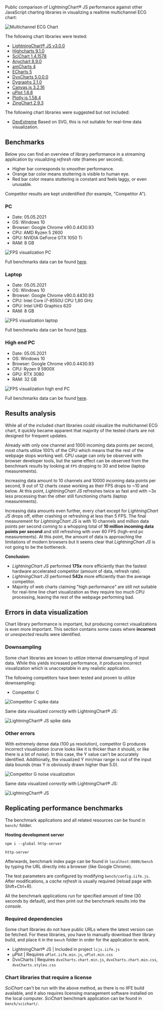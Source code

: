 Public comparison of LightningChart® JS performance against other JavaScript charting libraries in visualizing a realtime multichannel ECG chart:

![Multichannel ECG Chart](multichannel-ecg-chart.png "5 channel ECG Chart visualized with LightningChart® JS")

The following chart libraries were tested:
- [LightningChart® JS v3.0.0](https://www.arction.com/lightningchart-js/)
- [Highcharts 9.1.0](https://www.highcharts.com/)
- [SciChart 1.4.1578](https://www.scichart.com/javascript-chart-features/)
- [Anychart 8.9.0](https://www.anychart.com/)
- [amCharts 4](https://www.amcharts.com/)
- [ECharts 5](http://echarts.apache.org/en/index.html)
- [DvxCharts 5.0.0.0](https://www.dvxcharts.com/)
- [Dygraphs 2.1.0](https://dygraphs.com/)
- [Canvas.js 3.2.16](https://canvasjs.com/)
- [μPlot 1.6.8](https://github.com/leeoniya/uPlot)
- [Plotly.js 1.58.4](https://plotly.com/javascript/)
- [ZingChart 2.9.3](https://www.zingchart.com/)

The following chart libraries were suggested but not included:
- [DevExtreme](https://js.devexpress.com/) Based on SVG, this is not suitable for real-time data visualization.

## Benchmarks

Below you can find an overview of library performance in a streaming application by visualizing *refresh rate* (frames per second).
- Higher bar corresponds to smoother performance.
- Orange bar color means stuttering is visible to human eye.
- Red bar color means stuttering is constant and feels laggy, or even unusable.

Competitor results are kept unidentified (for example, "Competitor A").

### PC

- Date: 05.05.2021
- OS: Windows 10
- Browser: Google Chrome v90.0.4430.93
- CPU: AMD Ryzen 5 2600
- GPU: NVIDIA GeForce GTX 1050 Ti
- RAM: 8 GB

![FPS visualization PC](fpsVisualization-pc.png "FPS visualization (PC)")

Full benchmarks data can be found [here](https://github.com/Arction/javascript-charts-performance-comparison/blob/main/bench/benchmarks_pc.csv).

### Laptop

- Date: 05.05.2021
- OS: Windows 10
- Browser: Google Chrome v90.0.4430.93
- CPU: Intel Core i7-8550U CPU 1,80 GHz
- GPU: Intel UHD Graphics 620
- RAM: 8 GB

![FPS visualization laptop](fpsVisualization-laptop.png "FPS visualization (Laptop)")

Full benchmarks data can be found [here](https://github.com/Arction/javascript-charts-performance-comparison/blob/main/bench/benchmarks_laptop.csv).

### High end PC

- Date: 05.05.2021
- OS: Windows 10
- Browser: Google Chrome v90.0.4430.93
- CPU: Ryzen 9 5900X
- GPU: RTX 3080
- RAM: 32 GB

![FPS visualization high end PC](fpsVisualization-high-end-pc.png "FPS visualization (High end PC)")

Full benchmarks data can be found [here](https://github.com/Arction/javascript-charts-performance-comparison/blob/main/bench/benchmarks_high-end-pc.csv).

## Results analysis

While all of the included chart libraries could visualize the multichannel ECG chart, it quickly became apparent that majority of the tested charts are not designed for frequent updates.

Already with only one channel and 1000 incoming data points per second, most charts utilize 100% of the CPU which means that the rest of the webpage stops working well. CPU usage can only be observed with browser developer tools, but the same effect can be observed from the benchmark results by looking at `FPS` dropping to 30 and below (laptop measurements).

Increasing data amount to 10 channels and 10000 incoming data points per second, 9 out of 12 charts cease working as their FPS drops to ~10 and below. At this point, _LightningChart JS_ refreshes twice as fast and with ~3x less processing than the other still functioning charts (laptop measurements).

Increasing data amounts even further, every chart except for _LightningChart JS_ drops off, either crashing or refreshing at less than 5 FPS.
The final measurement for _LightningChart JS_ is with 10 channels and million data points per second coming to a whopping total of **10 million incoming data points per second** and still refreshing with over 60 FPS (high-end pc measurements). At this point, the amount of data is approaching the limitations of modern browsers but it seems clear that _LightningChart JS_ is not going to be the bottleneck.

**Conclusion:**

- _LightningChart JS_ performed **175x** more efficiently than the fastest hardware accelerated competitor (amount of data, refresh rate).
- _LightningChart JS_ performed **542x** more efficiently than the average competitor.
- Majority of web charts claiming "high performance" are still not suitable for real-time line chart visualization as they require too much CPU processing, leaving the rest of the webpage performing bad.

## Errors in data visualization

Chart library performance is important, but producing correct visualizations is even more important. This section contains some cases where **incorrect** or *unexpected* results were identified.

### Downsampling

Some chart libraries are known to utilize internal downsampling of input data.
While this yields increased performance, it produces incorrect visualization which is unacceptable in any realistic application.

The following competitors have been tested and proven to utilize downsampling:

- Competitor C

![Competitor C spike data](spikeData-C.png "Competitor C spike data (incorrect visualization)")

Same data visualized *correctly* with LightningChart® JS:

![LightningChart® JS spike data](spikeData-lcjs.png "LightningChart® JS spike data")

### Other errors

With extremely dense data (100 μs resolution), competitor G produces incorrect visualization (curve looks like it is thicker than it should, or like there is a lot of *noise*). In this case, the Y value can't be accurately identified. Additionally, the visualized Y min/max range is out of the input data bounds (max Y is obviously drawn higher than 5.0).

![Competitor G noise visualization](issue0-G.png "Competitor G \"noise\" error")

Same data visualized *correctly* with LightningChart® JS:

![LightningChart® JS](issue0-LCJS.png "LightningChart® JS")


## Replicating performance benchmarks

The benchmark applications and all related resources can be found in `bench/` folder.

**Hosting development server**

```
npm i --global http-server

http-server
```

Afterwards, benchmark index page can be found in `localhost:8080/bench` by typing the URL directly into a browser (like Google Chrome).

The test parameters are configured by modifying `bench/config.iife.js`. After modifications, a *cache refresh* is usually required (reload page with Shift+Ctrl+R).

All the benchmark applications run for specified amount of time (30 seconds by default), and then print out the benchmark results into the *console*.

### Required dependencies

Some chart libraries do not have public URLs where the latest version can be fetched. For these libraries, you have to manually download their library build, and place it in the `bench` folder in order for the application to work.

- LightningChart® JS | Included in project `lcjs.iife.js`
- μPlot | Requires `uPlot.iife.min.js`, `uPlot.min.css`
- DvxCharts | Requires `dvxCharts.chart.min.js`, `dvxCharts.chart.min.css`, `dvxCharts.styles.css`

### Chart libraries that require a license

*SciChart* can't be run with the above method, as there is no IIFE build available, and it also requires licensing management software installed on the local computer. *SciChart* benchmark application can be found in `bench/scichart/`.
